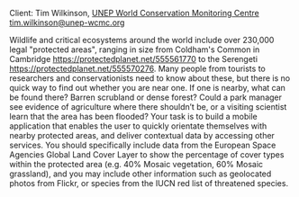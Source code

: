 Client: Tim Wilkinson, [UNEP World Conservation Monitoring
Centre](UNEP_World_Conservation_Monitoring_Centre "wikilink")
<tim.wilkinson@unep-wcmc.org>

Wildlife and critical ecosystems around the world include over 230,000
legal "protected areas", ranging in size from Coldham's Common in
Cambridge <https://protectedplanet.net/555561770> to the Serengeti
<https://protectedplanet.net/555570276>. Many people from tourists to
researchers and conservationists need to know about these, but there is
no quick way to find out whether you are near one. If one is nearby,
what can be found there? Barren scrubland or dense forest? Could a park
manager see evidence of agriculture where there shouldn’t be, or a
visiting scientist learn that the area has been flooded? Your task is to
build a mobile application that enables the user to quickly orientate
themselves with nearby protected areas, and deliver contextual data by
accessing other services. You should specifically include data from the
European Space Agencies Global Land Cover Layer to show the percentage
of cover types within the protected area (e.g. 40% Mosaic vegetation,
60% Mosaic grassland), and you may include other information such as
geolocated photos from Flickr, or species from the IUCN red list of
threatened species.